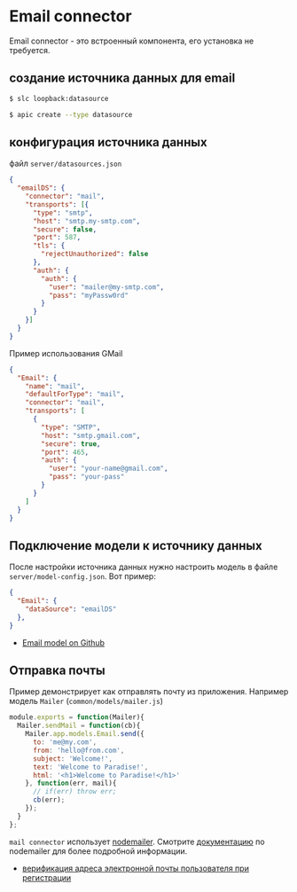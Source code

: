 # Email connector

Email connector - это встроенный компонента, его установка не требуется.

## создание источника данных для email

```bash
$ slc loopback:datasource
```

```bash
$ apic create --type datasource
```

## конфигурация источника данных

файл  `server/datasources.json`

```json
{
  "emailDS": {
    "connector": "mail",
    "transports": [{
      "type": "smtp",
      "host": "smtp.my-smtp.com",
      "secure": false,
      "port": 587,
      "tls": {
        "rejectUnauthorized": false
      },
      "auth": {
        "auth": {
          "user": "mailer@my-smtp.com",
          "pass": "myPassw0rd"
        }
      }
    }]
  }
}
```

Пример использования GMail

```json
{
  "Email": {
    "name": "mail",
    "defaultForType": "mail",
    "connector": "mail",
    "transports": [
      {
        "type": "SMTP",
        "host": "smtp.gmail.com",
        "secure": true,
        "port": 465,
        "auth": {
          "user": "your-name@gmail.com",
          "pass": "your-pass"
        }
      }
    ]
  }
}
```

## Подключение модели к источнику данных

После настройки источника данных нужно настроить модель в файле `server/model-config.json`. Вот пример:

```json
{  
  "Email": {
    "dataSource": "emailDS"
  },
}
```
* [Email model on Github](https://github.com/strongloop/loopback/blob/master/common/models/email.json)

## Отправка почты

Пример демонстрирует как отправлять почту из приложения. Например модель `Mailer` (`common/models/mailer.js`)

```javascript
module.exports = function(Mailer){
  Mailer.sendMail = function(cb){
    Mailer.app.models.Email.send({
      to: 'me@my.com',
      from: 'hello@from.com',
      subject: 'Welcome!',
      text: 'Welcome to Paradise!',
      html: '<h1>Welcome to Paradise!</h1>'
    }, function(err, mail){
      // if(err) throw err;
      cb(err);
    });
  }
};
```

`mail connector` использует [nodemailer](http://www.nodemailer.com/). Смотрите [документацию](http://www.nodemailer.com/) по nodemailer для более подробной информации.

* [верификация адреса электронной почты пользователя при регистрации](managing-users/registering-users.md)

